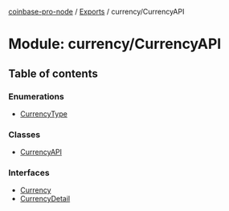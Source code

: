 [coinbase-pro-node](../README.md) / [Exports](../modules.md) / currency/CurrencyAPI

# Module: currency/CurrencyAPI

## Table of contents

### Enumerations

- [CurrencyType](../enums/currency/currencyapi.currencytype.md)

### Classes

- [CurrencyAPI](../classes/currency/currencyapi.currencyapi.md)

### Interfaces

- [Currency](../interfaces/currency/currencyapi.currency.md)
- [CurrencyDetail](../interfaces/currency/currencyapi.currencydetail.md)
